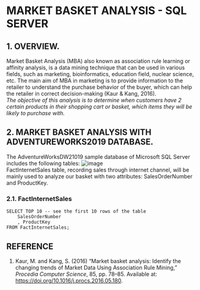 # MARKET BASKET ANALYSIS - SQL SERVER

## 1. OVERVIEW.
Market Basket Analysis (MBA) also known as association rule learning or affinity analysis, is a data mining technique that can be used in various fields, such as marketing, bioinformatics, education field, nuclear science, etc. The main aim of MBA in marketing is to provide information to the retailer to understand the purchase behavior of the buyer, which can help the retailer in correct decision-making (Kaur & Kang, 2016). <br>
*The objective of this analysis is to determine when customers have 2 certain products in their shopping cart or basket, which items they will be likely to purchase with.*

## 2. MARKET BASKET ANALYSIS WITH ADVENTUREWORKS2019 DATABASE.
The AdventureWorksDW21019 sample database of Microsoft SQL Server includes the following tables:
![image](https://user-images.githubusercontent.com/118675548/203899917-419371f3-7ccf-47df-949a-1be490815064.png)<br>
FactInternetSales table, recording sales through internet channel, will be mainly used to analyze our basket with two attributes: SalesOrderNumber and ProductKey.
### 2.1. FactInternetSales<br>
<pre><code>SELECT TOP 10 -- see the first 10 rows of the table
	SalesOrderNumber
	, ProductKey
FROM FactInternetSales;
</code></pre>


## REFERENCE 
1. Kaur, M. and Kang, S. (2016) “Market basket analysis: Identify the changing trends of Market Data Using Association Rule Mining,” <i>Procedia Computer Science</i>, 85, pp. 78–85. Available at: https://doi.org/10.1016/j.procs.2016.05.180. 
